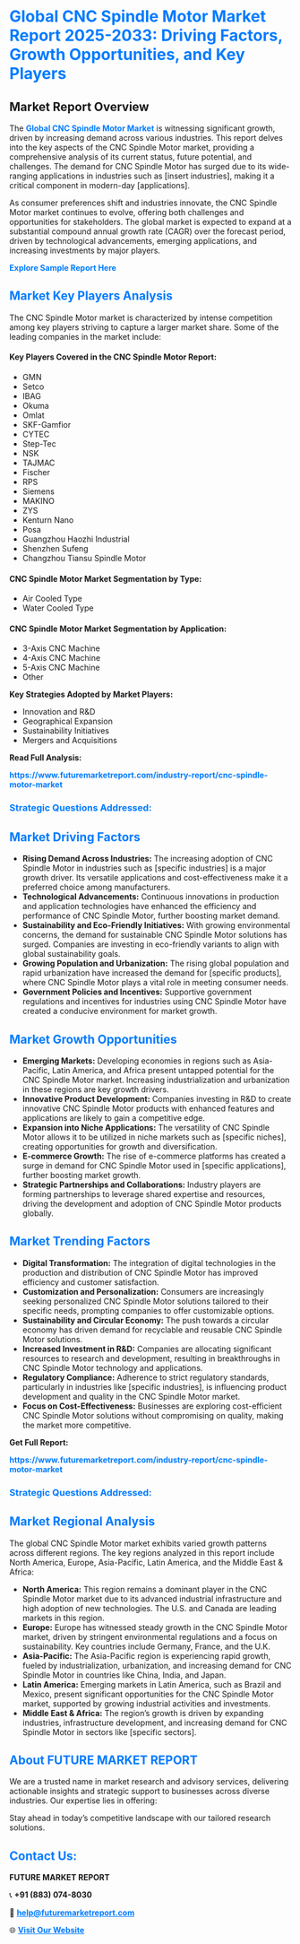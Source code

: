 <h1 style="color: #007BFF;">Global CNC Spindle Motor Market Report 2025-2033: Driving Factors, Growth Opportunities, and Key Players</h1>

<section id="overview">
<h2>Market Report Overview</h2>
<p>The <a href="https://www.futuremarketreport.com/industry-report/cnc-spindle-motor-market" style="color: #007BFF; text-decoration: none;"><strong>Global CNC Spindle Motor Market</strong></a> is witnessing significant growth, driven by increasing demand across various industries. This report delves into the key aspects of the CNC Spindle Motor market, providing a comprehensive analysis of its current status, future potential, and challenges. The demand for CNC Spindle Motor has surged due to its wide-ranging applications in industries such as [insert industries], making it a critical component in modern-day [applications].</p>
<p>As consumer preferences shift and industries innovate, the CNC Spindle Motor market continues to evolve, offering both challenges and opportunities for stakeholders. The global market is expected to expand at a substantial compound annual growth rate (CAGR) over the forecast period, driven by technological advancements, emerging applications, and increasing investments by major players.</p>
</section>

<section id="overview">
<p><a href="https://www.futuremarketreport.com/request-sample/reportId=55286" style="color: #007BFF; text-decoration: none;"><strong>Explore Sample Report Here</strong></a></p>
</section>

<section id="key-players">
<h2 style="color: #007BFF;">Market Key Players Analysis</h2>
<p>The CNC Spindle Motor market is characterized by intense competition among key players striving to capture a larger market share. Some of the leading companies in the market include:</p>
<h4>Key Players Covered in the CNC Spindle Motor Report:</h4>
<ul><li>GMN</li><li>Setco</li><li>IBAG</li><li>Okuma</li><li>Omlat</li><li>SKF-Gamfior</li><li>CYTEC</li><li>Step-Tec</li><li>NSK</li><li>TAJMAC</li><li>Fischer</li><li>RPS</li><li>Siemens</li><li>MAKINO</li><li>ZYS</li><li>Kenturn Nano</li><li>Posa</li><li>Guangzhou Haozhi Industrial</li><li>Shenzhen Sufeng</li><li>Changzhou Tiansu Spindle Motor</li></ul>
<h4>CNC Spindle Motor Market Segmentation by Type:</h4>
<ul><li>Air Cooled Type</li><li>Water Cooled Type</li></ul>

<h4>CNC Spindle Motor Market Segmentation by Application:</h4>
<ul><li>3-Axis CNC Machine</li><li>4-Axis CNC Machine</li><li>5-Axis CNC Machine</li><li>Other</li></ul>
<p><strong>Key Strategies Adopted by Market Players:</strong></p>
<ul>
<li>Innovation and R&D</li>
<li>Geographical Expansion</li>
<li>Sustainability Initiatives</li>
<li>Mergers and Acquisitions</li>
</ul>
</section>

<section>
<p><strong>Read Full Analysis: </strong></p><a href="https://www.futuremarketreport.com/industry-report/cnc-spindle-motor-market" style="color: #007BFF; text-decoration: none;"><strong>https://www.futuremarketreport.com/industry-report/cnc-spindle-motor-market</strong></a>
<h3 style="color: #007BFF;">Strategic Questions Addressed:</h3>
</section>

<section id="driving-factors">
<h2 style="color: #007BFF;">Market Driving Factors</h2>
<ul>
<li><strong>Rising Demand Across Industries:</strong> The increasing adoption of CNC Spindle Motor in industries such as [specific industries] is a major growth driver. Its versatile applications and cost-effectiveness make it a preferred choice among manufacturers.</li>
<li><strong>Technological Advancements:</strong> Continuous innovations in production and application technologies have enhanced the efficiency and performance of CNC Spindle Motor, further boosting market demand.</li>
<li><strong>Sustainability and Eco-Friendly Initiatives:</strong> With growing environmental concerns, the demand for sustainable CNC Spindle Motor solutions has surged. Companies are investing in eco-friendly variants to align with global sustainability goals.</li>
<li><strong>Growing Population and Urbanization:</strong> The rising global population and rapid urbanization have increased the demand for [specific products], where CNC Spindle Motor plays a vital role in meeting consumer needs.</li>
<li><strong>Government Policies and Incentives:</strong> Supportive government regulations and incentives for industries using CNC Spindle Motor have created a conducive environment for market growth.</li>
</ul>
</section>

<section id="growth-opportunities">
<h2 style="color: #007BFF;">Market Growth Opportunities</h2>
<ul>
<li><strong>Emerging Markets:</strong> Developing economies in regions such as Asia-Pacific, Latin America, and Africa present untapped potential for the CNC Spindle Motor market. Increasing industrialization and urbanization in these regions are key growth drivers.</li>
<li><strong>Innovative Product Development:</strong> Companies investing in R&D to create innovative CNC Spindle Motor products with enhanced features and applications are likely to gain a competitive edge.</li>
<li><strong>Expansion into Niche Applications:</strong> The versatility of CNC Spindle Motor allows it to be utilized in niche markets such as [specific niches], creating opportunities for growth and diversification.</li>
<li><strong>E-commerce Growth:</strong> The rise of e-commerce platforms has created a surge in demand for CNC Spindle Motor used in [specific applications], further boosting market growth.</li>
<li><strong>Strategic Partnerships and Collaborations:</strong> Industry players are forming partnerships to leverage shared expertise and resources, driving the development and adoption of CNC Spindle Motor products globally.</li>
</ul>
</section>

<section id="trending-factors">
<h2 style="color: #007BFF;">Market Trending Factors</h2>
<ul>
<li><strong>Digital Transformation:</strong> The integration of digital technologies in the production and distribution of CNC Spindle Motor has improved efficiency and customer satisfaction.</li>
<li><strong>Customization and Personalization:</strong> Consumers are increasingly seeking personalized CNC Spindle Motor solutions tailored to their specific needs, prompting companies to offer customizable options.</li>
<li><strong>Sustainability and Circular Economy:</strong> The push towards a circular economy has driven demand for recyclable and reusable CNC Spindle Motor solutions.</li>
<li><strong>Increased Investment in R&D:</strong> Companies are allocating significant resources to research and development, resulting in breakthroughs in CNC Spindle Motor technology and applications.</li>
<li><strong>Regulatory Compliance:</strong> Adherence to strict regulatory standards, particularly in industries like [specific industries], is influencing product development and quality in the CNC Spindle Motor market.</li>
<li><strong>Focus on Cost-Effectiveness:</strong> Businesses are exploring cost-efficient CNC Spindle Motor solutions without compromising on quality, making the market more competitive.</li>
</ul>
</section>

<section>
<p><strong>Get Full Report: </strong></p><a href="https://www.futuremarketreport.com/industry-report/cnc-spindle-motor-market" style="color: #007BFF; text-decoration: none;"><strong>https://www.futuremarketreport.com/industry-report/cnc-spindle-motor-market</strong></a>
<h3 style="color: #007BFF;">Strategic Questions Addressed:</h3>
</section>


<section id="regional-analysis">
<h2 style="color: #007BFF;">Market Regional Analysis</h2>
<p>The global CNC Spindle Motor market exhibits varied growth patterns across different regions. The key regions analyzed in this report include North America, Europe, Asia-Pacific, Latin America, and the Middle East & Africa:</p>
<ul>
<li><strong>North America:</strong> This region remains a dominant player in the CNC Spindle Motor market due to its advanced industrial infrastructure and high adoption of new technologies. The U.S. and Canada are leading markets in this region.</li>
<li><strong>Europe:</strong> Europe has witnessed steady growth in the CNC Spindle Motor market, driven by stringent environmental regulations and a focus on sustainability. Key countries include Germany, France, and the U.K.</li>
<li><strong>Asia-Pacific:</strong> The Asia-Pacific region is experiencing rapid growth, fueled by industrialization, urbanization, and increasing demand for CNC Spindle Motor in countries like China, India, and Japan.</li>
<li><strong>Latin America:</strong> Emerging markets in Latin America, such as Brazil and Mexico, present significant opportunities for the CNC Spindle Motor market, supported by growing industrial activities and investments.</li>
<li><strong>Middle East & Africa:</strong> The region’s growth is driven by expanding industries, infrastructure development, and increasing demand for CNC Spindle Motor in sectors like [specific sectors].</li>
</ul>
</section>

<footer>
<h2 style="color: #007BFF;">About FUTURE MARKET REPORT</h2>
<p>We are a trusted name in market research and advisory services, delivering actionable insights and strategic support to businesses across diverse industries. Our expertise lies in offering:</p>

<p>Stay ahead in today’s competitive landscape with our tailored research solutions.</p>

<h2 style="color: #007BFF;">Contact Us:</h2>
<p><strong>FUTURE MARKET REPORT</strong></p>
<p>📞 <strong>+91 (883) 074-8030</strong></p>
<p>📧 <strong><a href="mailto:help@futuremarketreport.com" style="color: #007BFF;">help@futuremarketreport.com</a></strong></p>
<p>🌐 <strong><a href="https://www.futuremarketreport.com/" style="color: #007BFF;">Visit Our Website</a></strong></p>
</footer>